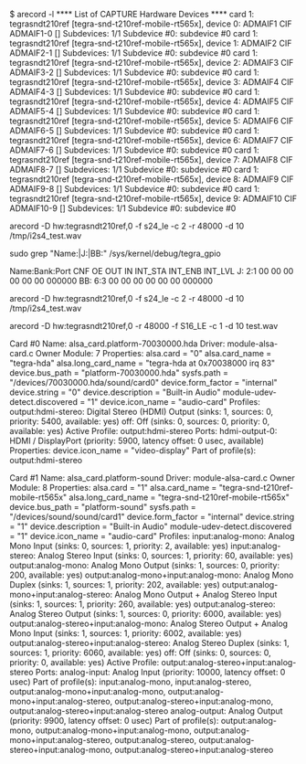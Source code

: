 $ arecord -l
**** List of CAPTURE Hardware Devices ****
card 1: tegrasndt210ref [tegra-snd-t210ref-mobile-rt565x], device 0: ADMAIF1 CIF ADMAIF1-0 []
  Subdevices: 1/1
  Subdevice #0: subdevice #0
card 1: tegrasndt210ref [tegra-snd-t210ref-mobile-rt565x], device 1: ADMAIF2 CIF ADMAIF2-1 []
  Subdevices: 1/1
  Subdevice #0: subdevice #0
card 1: tegrasndt210ref [tegra-snd-t210ref-mobile-rt565x], device 2: ADMAIF3 CIF ADMAIF3-2 []
  Subdevices: 1/1
  Subdevice #0: subdevice #0
card 1: tegrasndt210ref [tegra-snd-t210ref-mobile-rt565x], device 3: ADMAIF4 CIF ADMAIF4-3 []
  Subdevices: 1/1
  Subdevice #0: subdevice #0
card 1: tegrasndt210ref [tegra-snd-t210ref-mobile-rt565x], device 4: ADMAIF5 CIF ADMAIF5-4 []
  Subdevices: 1/1
  Subdevice #0: subdevice #0
card 1: tegrasndt210ref [tegra-snd-t210ref-mobile-rt565x], device 5: ADMAIF6 CIF ADMAIF6-5 []
  Subdevices: 1/1
  Subdevice #0: subdevice #0
card 1: tegrasndt210ref [tegra-snd-t210ref-mobile-rt565x], device 6: ADMAIF7 CIF ADMAIF7-6 []
  Subdevices: 1/1
  Subdevice #0: subdevice #0
card 1: tegrasndt210ref [tegra-snd-t210ref-mobile-rt565x], device 7: ADMAIF8 CIF ADMAIF8-7 []
  Subdevices: 1/1
  Subdevice #0: subdevice #0
card 1: tegrasndt210ref [tegra-snd-t210ref-mobile-rt565x], device 8: ADMAIF9 CIF ADMAIF9-8 []
  Subdevices: 1/1
  Subdevice #0: subdevice #0
card 1: tegrasndt210ref [tegra-snd-t210ref-mobile-rt565x], device 9: ADMAIF10 CIF ADMAIF10-9 []
  Subdevices: 1/1
  Subdevice #0: subdevice #0


arecord -D hw:tegrasndt210ref,0 -f s24_le -c 2 -r 48000 -d 10 /tmp/i2s4_test.wav

sudo grep "Name:\|J:\|BB:" /sys/kernel/debug/tegra_gpio

Name:Bank:Port CNF OE OUT IN INT_STA INT_ENB INT_LVL
 J: 2:1 00 00 00 00 00 00 000000
BB: 6:3 00 00 00 00 00 00 000000

arecord -D hw:tegrasndt210ref,0 -f s24_le -c 2 -r 48000 -d 10 /tmp/i2s4_test.wav



 arecord -D hw:tegrasndt210ref,0 -r 48000 -f S16_LE -c 1 -d 10 test.wav



Card #0
	Name: alsa_card.platform-70030000.hda
	Driver: module-alsa-card.c
	Owner Module: 7
	Properties:
		alsa.card = "0"
		alsa.card_name = "tegra-hda"
		alsa.long_card_name = "tegra-hda at 0x70038000 irq 83"
		device.bus_path = "platform-70030000.hda"
		sysfs.path = "/devices/70030000.hda/sound/card0"
		device.form_factor = "internal"
		device.string = "0"
		device.description = "Built-in Audio"
		module-udev-detect.discovered = "1"
		device.icon_name = "audio-card"
	Profiles:
		output:hdmi-stereo: Digital Stereo (HDMI) Output (sinks: 1, sources: 0, priority: 5400, available: yes)
		off: Off (sinks: 0, sources: 0, priority: 0, available: yes)
	Active Profile: output:hdmi-stereo
	Ports:
		hdmi-output-0: HDMI / DisplayPort (priority: 5900, latency offset: 0 usec, available)
			Properties:
				device.icon_name = "video-display"
			Part of profile(s): output:hdmi-stereo

Card #1
	Name: alsa_card.platform-sound
	Driver: module-alsa-card.c
	Owner Module: 8
	Properties:
		alsa.card = "1"
		alsa.card_name = "tegra-snd-t210ref-mobile-rt565x"
		alsa.long_card_name = "tegra-snd-t210ref-mobile-rt565x"
		device.bus_path = "platform-sound"
		sysfs.path = "/devices/sound/sound/card1"
		device.form_factor = "internal"
		device.string = "1"
		device.description = "Built-in Audio"
		module-udev-detect.discovered = "1"
		device.icon_name = "audio-card"
	Profiles:
		input:analog-mono: Analog Mono Input (sinks: 0, sources: 1, priority: 2, available: yes)
		input:analog-stereo: Analog Stereo Input (sinks: 0, sources: 1, priority: 60, available: yes)
		output:analog-mono: Analog Mono Output (sinks: 1, sources: 0, priority: 200, available: yes)
		output:analog-mono+input:analog-mono: Analog Mono Duplex (sinks: 1, sources: 1, priority: 202, available: yes)
		output:analog-mono+input:analog-stereo: Analog Mono Output + Analog Stereo Input (sinks: 1, sources: 1, priority: 260, available: yes)
		output:analog-stereo: Analog Stereo Output (sinks: 1, sources: 0, priority: 6000, available: yes)
		output:analog-stereo+input:analog-mono: Analog Stereo Output + Analog Mono Input (sinks: 1, sources: 1, priority: 6002, available: yes)
		output:analog-stereo+input:analog-stereo: Analog Stereo Duplex (sinks: 1, sources: 1, priority: 6060, available: yes)
		off: Off (sinks: 0, sources: 0, priority: 0, available: yes)
	Active Profile: output:analog-stereo+input:analog-stereo
	Ports:
		analog-input: Analog Input (priority: 10000, latency offset: 0 usec)
			Part of profile(s): input:analog-mono, input:analog-stereo, output:analog-mono+input:analog-mono, output:analog-mono+input:analog-stereo, output:analog-stereo+input:analog-mono, output:analog-stereo+input:analog-stereo
		analog-output: Analog Output (priority: 9900, latency offset: 0 usec)
			Part of profile(s): output:analog-mono, output:analog-mono+input:analog-mono, output:analog-mono+input:analog-stereo, output:analog-stereo, output:analog-stereo+input:analog-mono, output:analog-stereo+input:analog-stereo
